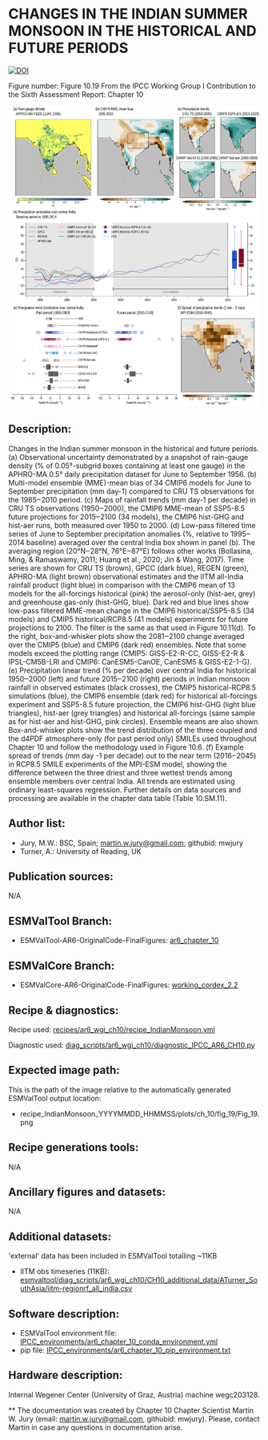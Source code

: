 CHANGES IN THE INDIAN SUMMER MONSOON IN THE HISTORICAL AND FUTURE PERIODS
=========================================================================
[![DOI](https://zenodo.org/badge/DOI/10.5281/zenodo.6787528.svg)](https://doi.org/10.5281/zenodo.6787528)

Figure number: Figure 10.19
From the IPCC Working Group I Contribution to the Sixth Assessment Report: Chapter 10

![Figure 10.19](ar6_wg1_chap10_figure10_19_Monsoon_India.png?raw=true)


Description:
------------
Changes in the Indian summer monsoon in the historical and future periods. (a) Observational uncertainty demonstrated by a snapshot of rain-gauge density (% of 0.05°-subgrid boxes containing at least one gauge) in the APHRO-MA 0.5° daily precipitation dataset for June to September 1956. (b) Multi-model ensemble (MME)-mean bias of 34 CMIP6 models for June to September precipitation (mm day-1) compared to CRU TS observations for the 1985‒2010 period. (c) Maps of rainfall trends (mm day-1 per decade) in CRU TS observations (1950‒2000), the CMIP6 MME-mean of SSP5-8.5 future projections for 2015‒2100 (34 models), the CMIP6 hist-GHG and hist-aer runs, both measured over 1950 to 2000. (d) Low-pass filtered time series of June to September precipitation anomalies (%, relative to 1995‒2014 baseline) averaged over the central India box shown in panel (b). The averaging region (20°N‒28°N, 76°E‒87°E) follows other works (Bollasina, Ming, & Ramaswamy, 2011; Huang et al., 2020; Jin & Wang, 2017). Time series are shown for CRU TS (brown), GPCC (dark blue), REGEN (green), APHRO-MA (light brown) observational estimates and the IITM all-India rainfall product (light blue) in comparison with the CMIP6 mean of 13 models for the all-forcings historical (pink) the aerosol-only (hist-aer, grey) and greenhouse gas-only (hist-GHG, blue). Dark red and blue lines show low-pass filtered MME-mean change in the CMIP6 historical/SSP5-8.5 (34 models) and CMIP5
historical/RCP8.5 (41 models) experiments for future projections to 2100. The filter is the same as that used in Figure 10.11(d). To the right, box-and-whisker plots show the 2081‒2100 change averaged over the CMIP5 (blue) and CMIP6 (dark red) ensembles. Note that some models exceed the plotting range (CMIP5: GISS-E2-R-CC, GISS-E2-R & IPSL-CM5B-LRl and CMIP6: CanESM5-CanOE, CanESM5 & GISS-E2-1-G). (e) Precipitation linear trend (% per decade) over central India for historical 1950‒2000 (left) and future 2015‒2100 (right) periods in Indian monsoon rainfall in observed estimates (black crosses), the CMIP5 historical-RCP8.5 simulations (blue), the CMIP6 ensemble (dark red) for historical all-forcings experiment and SSP5-8.5 future projection, the CMIP6 hist-GHG (light blue triangles), hist-aer (grey triangles) and historical all-forcings (same sample as for hist-aer and hist-GHG, pink circles). Ensemble means are also shown. Box-and-whisker plots show the trend distribution of the three coupled and the d4PDF atmosphere-only (for past period only) SMILEs used throughout Chapter 10 and follow the methodology used in Figure 10.6. (f) Example spread of trends (mm day -1 per decade) out to the near term (2016‒2045) in RCP8.5 SMILE experiments of the MPI-ESM model, showing the difference between the three driest and three wettest trends among ensemble members over central India. All trends are estimated using ordinary least-squares regression. Further details on data sources and processing are available in the chapter data table (Table 10.SM.11).


Author list:
------------
- Jury, M.W.: BSC, Spain; martin.w.jury@gmail.com; githubid: mwjury
- Turner, A.: University of Reading, UK


Publication sources:
--------------------
N/A


ESMValTool Branch:
------------------
- ESMValTool-AR6-OriginalCode-FinalFigures: [ar6_chapter_10](https://github.com/ipcc-wgi/ESMValTool-AR6-OriginalCode-FinalFigures/tree/ar6_chapter_10)


ESMValCore Branch:
------------------
- ESMValCore-AR6-OriginalCode-FinalFigures: [working_cordex_2.2](https://github.com/ipcc-wgi/ESMValCore-AR6-OriginalCode-FinalFigures/tree/working_cordex_2.2)


Recipe & diagnostics:
---------------------
Recipe used: [recipes/ar6_wgi_ch10/recipe_IndianMonsoon.yml](https://github.com/ipcc-wgi/ESMValTool-AR6-OriginalCode-FinalFigures/blob/ar6_chapter_10/esmvaltool/recipes/ar6_wgi_ch10/recipe_IndianMonsoon.yml)

Diagnostic used: [diag_scripts/ar6_wgi_ch10/diagnostic_IPCC_AR6_CH10.py](https://github.com/ipcc-wgi/ESMValTool-AR6-OriginalCode-FinalFigures/blob/ar6_chapter_10/esmvaltool/diag_scripts/ar6_wgi_ch10/diagnostic_IPCC_AR6_CH10.py)


Expected image path:
--------------------
This is the path of the image relative to the automatically generated ESMValTool output location:
- recipe_IndianMonsoon_YYYYMMDD_HHMMSS/plots/ch_10/fig_19/Fig_19.png


Recipe generations tools:
-------------------------
N/A


Ancillary figures and datasets:
-------------------------------
N/A


Additional datasets:
--------------------
'external' data has been included in ESMValTool totalling ~11KB
- IITM obs timeseries (11KB): [esmvaltool/diag_scripts/ar6_wgi_ch10/CH10_additional_data/ATurner_SouthAsia/iitm-regionrf_all_india.csv](https://github.com/ipcc-wgi/ESMValTool-AR6-OriginalCode-FinalFigures/tree/ar6_chapter_10/esmvaltool/diag_scripts/ar6_wgi_ch10/CH10_additional_data)


Software description:
---------------------
- ESMValTool environment file: [IPCC_environments/ar6_chapter_10_conda_environment.yml](https://github.com/ipcc-wgi/ESMValTool-AR6-OriginalCode-FinalFigures/blob/main/IPCC_environments/ar6_chapter_10_conda_environment.yml)
- pip file: [IPCC_environments/ar6_chapter_10_pip_environment.txt](https://github.com/ipcc-wgi/ESMValTool-AR6-OriginalCode-FinalFigures/blob/main/IPCC_environments/ar6_chapter_10_pip_environment.txt)


Hardware description:
---------------------
Internal Wegener Center (University of Graz, Austria) machine wegc203128.

** The documentation was created by Chapter 10 Chapter Scientist Martin W. Jury (email: martin.w.jury@gmail.com, githubid: mwjury). Please, contact Martin in case any questions in documentation arise.

